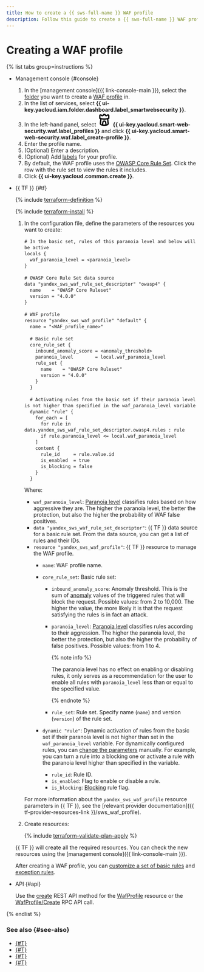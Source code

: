 ```yaml
---
title: How to create a {{ sws-full-name }} WAF profile
description: Follow this guide to create a {{ sws-full-name }} WAF profile.
---
```


# Creating a WAF profile

{% list tabs group=instructions %}

- Management console {#console}

  1. In the [management console]({{ link-console-main }}), select the [folder](../../resource-manager/concepts/resources-hierarchy.md#folder) you want to create a [WAF profile](../concepts/waf.md) in.
  1. In the list of services, select **{{ ui-key.yacloud.iam.folder.dashboard.label_smartwebsecurity }}**.
  1. In the left-hand panel, select ![image](../../_assets/smartwebsecurity/waf.svg) **{{ ui-key.yacloud.smart-web-security.waf.label_profiles }}** and click **{{ ui-key.yacloud.smart-web-security.waf.label_create-profile }}**.
  1. Enter the profile name.
  1. (Optional) Enter a description.
  1. (Optional) Add [labels](../../resource-manager/concepts/labels.md) for your profile.
  1. By default, the WAF profile uses the [OWASP Core Rule Set](https://coreruleset.org/). Click the row with the rule set to view the rules it includes.
  1. Click **{{ ui-key.yacloud.common.create }}**.

- {{ TF }} {#tf}

  {% include [terraform-definition](../../_tutorials/_tutorials_includes/terraform-definition.md) %}

  {% include [terraform-install](../../_includes/terraform-install.md) %}

  1. In the configuration file, define the parameters of the resources you want to create:

      ```hcl
      # In the basic set, rules of this paranoia level and below will be active
      locals {
        waf_paranoia_level = <paranoia_level>
      }

      # OWASP Core Rule Set data source
      data "yandex_sws_waf_rule_set_descriptor" "owasp4" {
        name    = "OWASP Core Ruleset"
        version = "4.0.0"
      }

      # WAF profile
      resource "yandex_sws_waf_profile" "default" {
        name = "<WAF_profile_name>"

        # Basic rule set
        core_rule_set {
          inbound_anomaly_score = <anomaly_threshold>
          paranoia_level        = local.waf_paranoia_level
          rule_set {
            name    = "OWASP Core Ruleset"
            version = "4.0.0"
          }
        }

        # Activating rules from the basic set if their paranoia level is not higher than specified in the waf_paranoia_level variable
        dynamic "rule" {
          for_each = [
            for rule in data.yandex_sws_waf_rule_set_descriptor.owasp4.rules : rule
            if rule.paranoia_level <= local.waf_paranoia_level
          ]
          content {
            rule_id     = rule.value.id
            is_enabled  = true
            is_blocking = false
          }
        }
      ```

      Where:
      * `waf_paranoia_level`: [Paranoia level](../concepts/waf.md#paranoia) classifies rules based on how aggressive they are. The higher the paranoia level, the better the protection, but also the higher the probability of WAF false positives.
      * `data "yandex_sws_waf_rule_set_descriptor"`: {{ TF }} data source for a basic rule set. From the data source, you can get a list of rules and their IDs.
      * `resource "yandex_sws_waf_profile"`: {{ TF }} resource to manage the WAF profile.
         * `name`: WAF profile name.
         * `core_rule_set`: Basic rule set:
            * `inbound_anomaly_score`: Anomaly threshold. This is the sum of [anomaly](../concepts/waf.md#anomaly) values of the triggered rules that will block the request. Possible values: from 2 to 10,000. The higher the value, the more likely it is that the request satisfying the rules is in fact an attack.
            * `paranoia_level`: [Paranoia level](../concepts/waf.md#paranoia) classifies rules according to their aggression. The higher the paranoia level, the better the protection, but also the higher the probability of false positives. Possible values: from 1 to 4.

              {% note info %}

              The paranoia level has no effect on enabling or disabling rules, it only serves as a recommendation for the user to enable all rules with `paranoia_level` less than or equal to the specified value.

              {% endnote %}

            * `rule_set`: Rule set. Specify name (`name`) and version (`version`) of the rule set.

         * `dynamic "rule"`: Dynamic activation of rules from the basic set if their paranoia level is not higher than set in the `waf_paranoia_level` variable. For dynamically configured rules, you can [change the parameters](configure-set-rules.md) manually. For example, you can turn a rule into a blocking one or activate a rule with the paranoia level higher than specified in the variable.
            * `rule_id`: Rule ID.
            * `is_enabled`: Flag to enable or disable a rule.
            * `is_blocking`: [Blocking](../concepts/waf.md#anomaly) rule flag.

      For more information about the `yandex_sws_waf_profile` resource parameters in {{ TF }}, see the [relevant provider documentation]({{ tf-provider-resources-link }}/sws_waf_profile).

  1. Create resources:

       {% include [terraform-validate-plan-apply](../../_tutorials/_tutorials_includes/terraform-validate-plan-apply.md) %}

  {{ TF }} will create all the required resources. You can check the new resources using the [management console]({{ link-console-main }}).

  After creating a WAF profile, you can [customize a set of basic rules](configure-set-rules.md) and [exception rules](exclusion-rule-add).

- API {#api}

  Use the [create](../waf/api-ref/WafProfile/create.md) REST API method for the [WafProfile](../waf/api-ref/WafProfile/) resource or the [WafProfile/Create](../waf/api-ref/grpc/WafProfile/create.md) RPC API call.

{% endlist %}

### See also {#see-also}

* [{#T}](configure-set-rules.md)
* [{#T}](rule-add.md)
* [{#T}](profile-update.md)
* [{#T}](waf-profile-delete.md)
